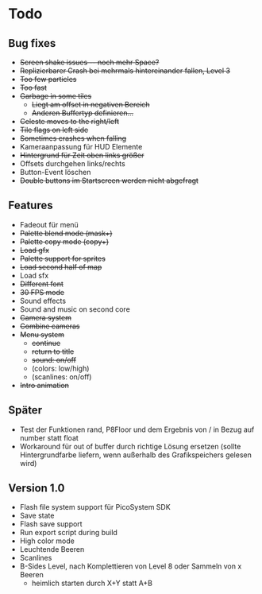 # Todo

## Bug fixes

* ~~Screen shake issues -- noch mehr Space?~~
* ~~Replizierbarer Crash bei mehrmals hintereinander fallen, Level 3~~
* ~~Too few particles~~
* ~~Too fast~~
* ~~Garbage in some tiles~~
  * ~~Liegt am offset in negativen Bereich~~
  * ~~Anderen Buffertyp definieren...~~
* ~~Celeste moves to the right/left~~
* ~~Tile flags on left side~~
* ~~Sometimes crashes when falling~~
* Kameraanpassung für HUD Elemente
* ~~Hintergrund für Zeit oben links größer~~
* Offsets durchgehen links/rechts
* Button-Event löschen
* ~~Double buttons im Startscreen werden nicht abgefragt~~

## Features

* Fadeout für menü
* ~~Palette blend mode (mask+)~~
* ~~Palette copy mode (copy+)~~
* ~~Load gfx~~
* ~~Palette support for sprites~~
* ~~Load second half of map~~
* Load sfx
* ~~Different font~~
* ~~30 FPS mode~~
* Sound effects
* Sound and music on second core
* ~~Camera system~~
* ~~Combine cameras~~
* ~~Menu system~~
  * ~~continue~~
  * ~~return to title~~
  * ~~sound: on/off~~
  * (colors: low/high)
  * (scanlines: on/off)
* ~~Intro animation~~

## Später

* Test der Funktionen rand, P8Floor und dem Ergebnis von / in Bezug auf number statt float
* Workaround für out of buffer durch richtige Lösung ersetzen (sollte Hintergrundfarbe liefern, wenn außerhalb des Grafikspeichers gelesen wird)

## Version 1.0

* Flash file system support für PicoSystem SDK
* Save state
* Flash save support
* Run export script during build
* High color mode
* Leuchtende Beeren
* Scanlines
* B-Sides Level, nach Komplettieren von Level 8 oder Sammeln von x Beeren
  * heimlich starten durch X+Y statt A+B
